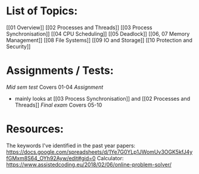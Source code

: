# List of Topics:
[[01 Overview]]
[[02 Processes and Threads]]
[[03 Process Synchronisation]]
[[04 CPU Scheduling]]
[[05 Deadlock]]
[[06, 07 Memory Management]]
[[08 File Systems]]
[[09 IO and Storage]]
[[10 Protection and Security]]

# Assignments / Tests:
*Mid sem test*
Covers 01-04
*Assignment*
- mainly looks at [[03 Process Synchronisation]] and [[02 Processes and Threads]]
*Final exam*
Covers 05-10

# Resources:
The keywords I've identified in the past year papers:
https://docs.google.com/spreadsheets/d/1Ye7G0YLp1JWomUv3OGK5kfJ4yfGMxm8S64_OYh92Ayw/edit#gid=0
Calculator:
https://www.assistedcoding.eu/2018/02/06/online-problem-solver/
